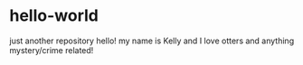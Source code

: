 # hello-world
just another repository
hello! my name is Kelly and I love otters and anything mystery/crime related!
